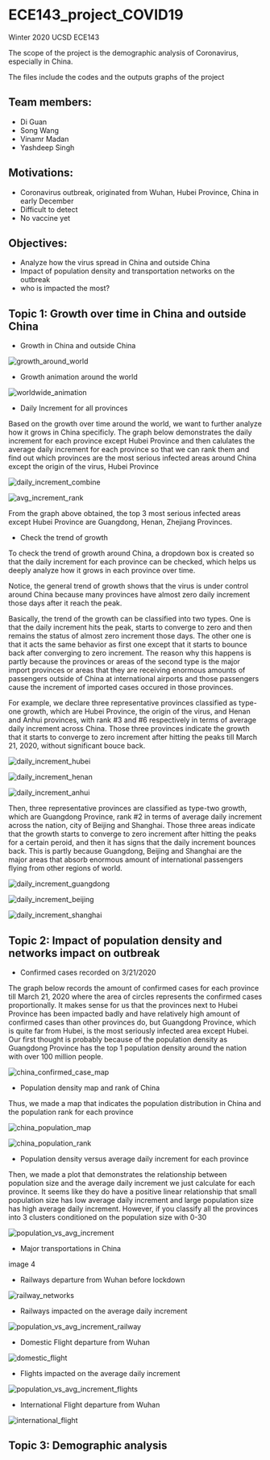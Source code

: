 # ECE143_project_COVID19

Winter 2020 UCSD ECE143

The scope of the project is the demographic analysis of Coronavirus, especially in China. 

The files include the codes and the outputs graphs of the project


Team members:
-
- Di Guan
- Song Wang
- Vinamr Madan
- Yashdeep Singh

Motivations:
-
- Coronavirus outbreak, originated from Wuhan, Hubei Province, China in early December
- Difficult to detect 
- No vaccine yet

Objectives:
-
- Analyze how the virus spread in China and outside China
- Impact of population density and transportation networks on the outbreak
- who is impacted the most?


Topic 1: Growth over time in China and outside China
- 
- Growth in China and outside China

![growth_around_world](https://user-images.githubusercontent.com/53081268/77389407-5a6b1580-6d50-11ea-8f65-6df7073ec210.png)

- Growth animation around the world

![worldwide_animation](https://user-images.githubusercontent.com/53081268/77389479-900ffe80-6d50-11ea-8a03-454e45116949.png)

- Daily Increment for all provinces

Based on the growth over time around the world, we want to further analyze how it grows in China specificly. The graph below demonstrates the daily increment for each province except Hubei Province and then calulates the average daily increment for each province so that we can rank them and find out which provinces are the most serious infected areas around China except the origin of the virus, Hubei Province

![daily_increment_combine](https://user-images.githubusercontent.com/53081268/77393632-ab800700-6d5a-11ea-884e-990dfe194bca.png)

![avg_increment_rank](https://user-images.githubusercontent.com/53081268/77468719-3698e580-6dcb-11ea-89db-b3f4946afd86.png)

From the graph above obtained, the top 3 most serious infected areas except Hubei Province are Guangdong, Henan, Zhejiang Provinces. 

- Check the trend of growth

To check the trend of growth around China, a dropdown box is created so that the daily increment for each province can be checked, which helps us deeply analyze how it grows in each province over time. 

Notice, the general trend of growth shows that the virus is under control around China because many provinces have almost zero daily increment those days after it reach the peak. 

Basically, the trend of the growth can be classified into two types. One is that the daily increment hits the peak, starts to converge to zero and then remains the status of almost zero increment those days. The other one is that it acts the same behavior as first one except that it starts to bounce back after converging to zero increment. The reason why this happens is partly because the provinces or areas of the second type is the major import provinces or areas that they are receiving enormous amounts of passengers outside of China at international airports and those passengers cause the increment of imported cases occured in those provinces.

For example, we declare three representative provinces classified as type-one growth, which are Hubei Province, the origin of the virus, and Henan and Anhui provinces, with rank #3 and #6 respectively in terms of average daily increment across China. Those three provinces indicate the growth that it starts to converge to zero increment after hitting the peaks till March 21, 2020, without significant bouce back. 

![daily_increment_hubei](https://user-images.githubusercontent.com/53081268/77393680-ce122000-6d5a-11ea-8cb9-be01790712cf.png)

![daily_increment_henan](https://user-images.githubusercontent.com/53081268/77394485-be93d680-6d5c-11ea-8449-ccd66646c62a.png)

![daily_increment_anhui](https://user-images.githubusercontent.com/53081268/77484749-8df97e80-6de8-11ea-9ab5-1f3258b1e868.png)

Then, three representative provinces are classified as type-two growth, which are Guangdong Province, rank #2 in terms of average daily increment across the nation, city of Beijing and Shanghai. Those three areas indicate that the growth starts to converge to zero increment after hitting the peaks for a certain peroid, and then it has signs that the daily increment bounces back. This is partly because Guangdong, Beijing and Shanghai are the major areas that absorb enormous amount of international passengers flying from other regions of world. 

![daily_increment_guangdong](https://user-images.githubusercontent.com/53081268/77393876-3f51d300-6d5b-11ea-9ca8-81ba27a1f05d.png)

![daily_increment_beijing](https://user-images.githubusercontent.com/53081268/77394143-d9198000-6d5b-11ea-915a-cc30511f7d83.png)

![daily_increment_shanghai](https://user-images.githubusercontent.com/53081268/77394152-db7bda00-6d5b-11ea-9c74-0a473ff08438.png)


Topic 2: Impact of population density and networks impact on outbreak
- 
- Confirmed cases recorded on 3/21/2020

The graph below records the amount of confirmed cases for each province till March 21, 2020 where the area of circles represents the confirmed cases proportionally. It makes sense for us that the provinces next to Hubei Province has been impacted badly and have relatively high amount of confirmed cases than other provinces do, but Guangdong Province, which is quite far from Hubei, is the most seriously infected area except Hubei. Our first thought is probably because of the population density as Guangdong Province has the top 1 population density around the nation with over 100 million people.

![china_confirmed_case_map](https://user-images.githubusercontent.com/53081268/77390796-3f020980-6d54-11ea-8700-f0259c78b30d.png)

- Population density map  and rank of China

Thus, we made a map that indicates the population distribution in China and the population rank for each province

![china_population_map](https://user-images.githubusercontent.com/53081268/77390612-c3a05800-6d53-11ea-952a-91bef498e717.png)

![china_population_rank](https://user-images.githubusercontent.com/53081268/77391065-031b7400-6d55-11ea-8e4c-910579617230.png)

- Population density versus average daily increment for each province

Then, we made a plot that demonstrates the relationship between population size and the average daily increment we just calculate for each province. It seems like they do have a positive linear relationship that small population size has low average daily increment and large population size has high average daily increment. However, if you classify all the provinces into 3 clusters conditioned on the population size with 0-30

![population_vs_avg_increment](https://user-images.githubusercontent.com/53081268/77390636-d155dd80-6d53-11ea-8bc9-e22d6aa97e3d.png)

- Major transportations in China

image 4

- Railways departure from Wuhan before lockdown

![railway_networks](https://user-images.githubusercontent.com/53081268/77390703-fba79b00-6d53-11ea-9e14-77d5274f556b.png)

- Railways impacted on the average daily increment

![population_vs_avg_increment_railway](https://user-images.githubusercontent.com/53081268/77390669-e5014400-6d53-11ea-9b7d-aac1c90bcfe6.png)

- Domestic Flight departure from Wuhan 

![domestic_flight](https://user-images.githubusercontent.com/53081268/77390877-7e305a80-6d54-11ea-9747-3a2890fee4c7.png)

- Flights impacted on the average daily increment

![population_vs_avg_increment_flights](https://user-images.githubusercontent.com/53081268/77390887-8ee0d080-6d54-11ea-8f04-6e6ef5c60de8.png)


- International Flight departure from Wuhan

![international_flight](https://user-images.githubusercontent.com/53081268/77390902-999b6580-6d54-11ea-9c5f-4722f16ac904.png)


Topic 3: Demographic analysis
-

